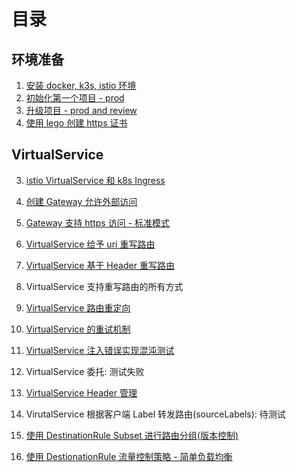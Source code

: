 # 目录

## 环境准备

1. [安装 docker, k3s, istio 环境](./docs/01-install.md)
2. [初始化第一个项目 - prod](./docs/02-initial-project.md)
7. [升级项目 - prod and review](./docs/07-upgrade-project.md)
16. [使用 lego 创建 https 证书](./docs/16-lego-create-server-certificate.md)

## VirtualService

3. [istio VirtualService 和 k8s Ingress](./docs/03-vs-and-ingress.md)

4. [创建 Gateway 允许外部访问](./docs/04-gateway.md)
17. [Gateway 支持 https 访问 - 标准模式](./docs/17-gw-https-support-standard.md)

5. [VirtualService 给予 uri 重写路由](./docs/05-vs-http-rewrite-by-uri.md)
8. [VirtualService 基于 Header 重写路由](./docs/08-vs-http-rewrite-by-header.md)
9. VirtualService 支持重写路由的所有方式
10. [VirtualService 路由重定向](./docs/10-vs-http-redirect.md)
11. [VirtualService 的重试机制](./docs/11-vs-http-retry.md)
12. [VirtualService 注入错误实现混沌测试](./docs/12-vs-http-fault-injection.md)
13. VirtualService 委托: 测试失败
14. [VirtualService Header 管理](./docs/14-vs-http-header-operation.md)
15. VirutalService 根据客户端 Label 转发路由(sourceLabels): 待测试

6. [使用 DestinationRule Subset 进行路由分组(版本控制)](./docs/06-dr-subset.md)
18. [使用 DestionationRule 流量控制策略 - 简单负载均衡](./docs/18-dr-simple-loadbalance.md)